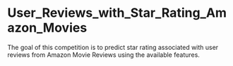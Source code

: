 # User_Reviews_with_Star_Rating_Amazon_Movies
The goal of this competition is to predict star rating associated with user reviews from Amazon Movie Reviews using the available features.
